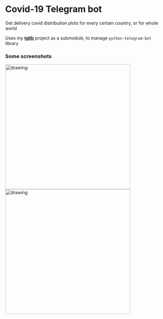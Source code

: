 # Covid-19 Telegram bot

Get delivery covid distribution plots for every certain country, or for whole world

Uses my **[tglib](https://github.com/tsepanx/tglib)** project as a submodule, to manage `python-telegram-bot` library

### Some screenshots

<img src="https://i.imgur.com/g0eGoq5.png" alt="drawing" width="400"/>
<img src="https://i.imgur.com/aKFVQlQ.png" alt="drawing" width="400"/>
